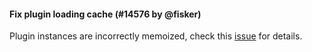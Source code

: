#### Fix plugin loading cache (#14576 by @fisker)

Plugin instances are incorrectly memoized, check this [issue](https://github.com/prettier/prettier/issues/13235) for details.
